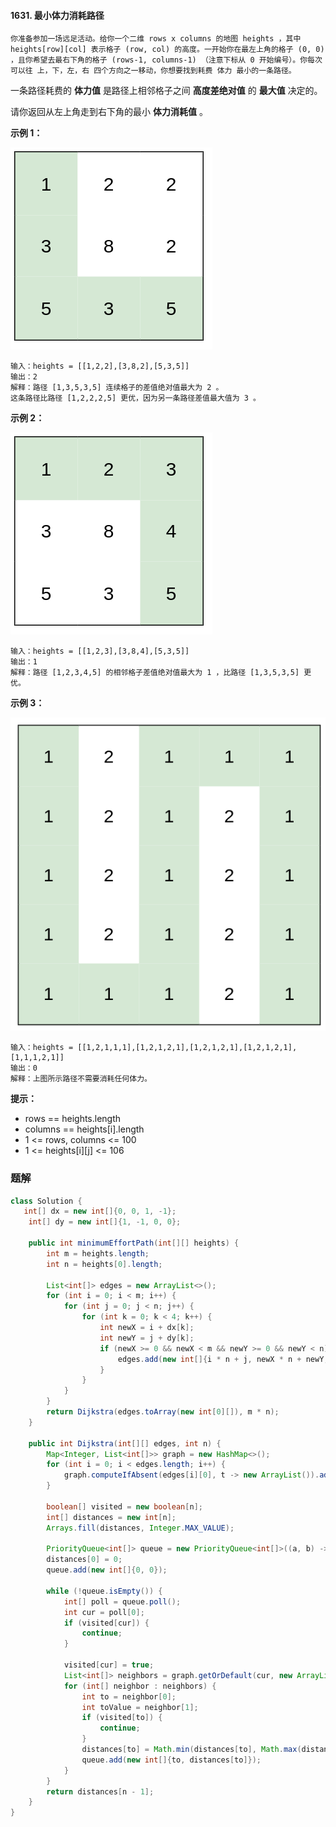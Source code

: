 #### 1631. 最小体力消耗路径

`你准备参加一场远足活动。给你一个二维 rows x columns 的地图 heights ，其中 heights[row][col] 表示格子 (row, col) 的高度。一开始你在最左上角的格子 (0, 0) ，且你希望去最右下角的格子 (rows-1, columns-1) （注意下标从 0 开始编号）。你每次可以往 上，下，左，右 四个方向之一移动，你想要找到耗费 体力 最小的一条路径。`

一条路径耗费的 **体力值** 是路径上相邻格子之间 **高度差绝对值** 的 **最大值** 决定的。

请你返回从左上角走到右下角的最小 **体力消耗值** 。

**示例 1：**

![img](./images/最小体力消耗路径/1.jpg)

```shell
输入：heights = [[1,2,2],[3,8,2],[5,3,5]]
输出：2
解释：路径 [1,3,5,3,5] 连续格子的差值绝对值最大为 2 。
这条路径比路径 [1,2,2,2,5] 更优，因为另一条路径差值最大值为 3 。
```

**示例 2：**

![img](./images/最小体力消耗路径/2.jpg)

```shell
输入：heights = [[1,2,3],[3,8,4],[5,3,5]]
输出：1
解释：路径 [1,2,3,4,5] 的相邻格子差值绝对值最大为 1 ，比路径 [1,3,5,3,5] 更优。
```

**示例 3：**

![img](./images/最小体力消耗路径/3.jpg)

```shell
输入：heights = [[1,2,1,1,1],[1,2,1,2,1],[1,2,1,2,1],[1,2,1,2,1],[1,1,1,2,1]]
输出：0
解释：上图所示路径不需要消耗任何体力。
```

**提示：**

* rows == heights.length
* columns == heights[i].length
* 1 <= rows, columns <= 100
* 1 <= heights[i][j] <= 106

### 题解

```java
class Solution {
   int[] dx = new int[]{0, 0, 1, -1};
    int[] dy = new int[]{1, -1, 0, 0};

    public int minimumEffortPath(int[][] heights) {
        int m = heights.length;
        int n = heights[0].length;

        List<int[]> edges = new ArrayList<>();
        for (int i = 0; i < m; i++) {
            for (int j = 0; j < n; j++) {
                for (int k = 0; k < 4; k++) {
                    int newX = i + dx[k];
                    int newY = j + dy[k];
                    if (newX >= 0 && newX < m && newY >= 0 && newY < n) {
                        edges.add(new int[]{i * n + j, newX * n + newY, Math.abs(heights[i][j] - heights[newX][newY])});
                    }
                }
            }
        }
        return Dijkstra(edges.toArray(new int[0][]), m * n);
    }

    public int Dijkstra(int[][] edges, int n) {
        Map<Integer, List<int[]>> graph = new HashMap<>();
        for (int i = 0; i < edges.length; i++) {
            graph.computeIfAbsent(edges[i][0], t -> new ArrayList()).add(new int[]{edges[i][1], edges[i][2]});
        }

        boolean[] visited = new boolean[n];
        int[] distances = new int[n];
        Arrays.fill(distances, Integer.MAX_VALUE);

        PriorityQueue<int[]> queue = new PriorityQueue<int[]>((a, b) -> a[1] - b[1]);
        distances[0] = 0;
        queue.add(new int[]{0, 0});

        while (!queue.isEmpty()) {
            int[] poll = queue.poll();
            int cur = poll[0];
            if (visited[cur]) {
                continue;
            }

            visited[cur] = true;
            List<int[]> neighbors = graph.getOrDefault(cur, new ArrayList());
            for (int[] neighbor : neighbors) {
                int to = neighbor[0];
                int toValue = neighbor[1];
                if (visited[to]) {
                    continue;
                }
                distances[to] = Math.min(distances[to], Math.max(distances[cur], toValue));
                queue.add(new int[]{to, distances[to]});
            }
        }
        return distances[n - 1];
    }
}
```


